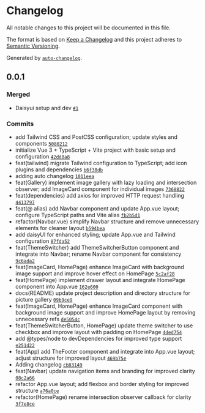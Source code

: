 # Changelog

All notable changes to this project will be documented in this file.

The format is based on [Keep a Changelog](https://keepachangelog.com/en/1.0.0/)
and this project adheres to [Semantic Versioning](https://semver.org/spec/v2.0.0.html).

Generated by [`auto-changelog`](https://github.com/CookPete/auto-changelog).

## 0.0.1

### Merged

- Daisyui setup and dev [`#1`](https://github.com/architjee/picture-gallery/pull/1)

### Commits

- add Tailwind CSS and PostCSS configuration; update styles and components [`5080212`](https://github.com/architjee/picture-gallery/commit/50802125f8949ea67f888f5782a2b697297d9c2b)
- initialize Vue 3 + TypeScript + Vite project with basic setup and configuration [`42dd8a8`](https://github.com/architjee/picture-gallery/commit/42dd8a8788eefe81401dbad0af7ed1ae25cb1f6e)
- feat(tailwind) migrate Tailwind configuration to TypeScript; add icon plugins and dependencies [`b6f38db`](https://github.com/architjee/picture-gallery/commit/b6f38db38838cf5605ac65f5704cb9275ed4dc4e)
- adding auto changelog [`1011eea`](https://github.com/architjee/picture-gallery/commit/1011eea6f5a852d1dae87f8d33dd426a3cc2f9b5)
- feat(Gallery) implement image gallery with lazy loading and intersection observer; add ImageCard component for individual images [`7368822`](https://github.com/architjee/picture-gallery/commit/736882265fc76278c341e255281d860058f6f774)
- feat(dependencies) add axios for improved HTTP request handling [`4413797`](https://github.com/architjee/picture-gallery/commit/4413797e09e9aa90269f11073deb6e969b59f311)
- feat(@ alias) add Navbar component and update App.vue layout; configure TypeScript paths and Vite alias [`fb2b5d1`](https://github.com/architjee/picture-gallery/commit/fb2b5d1ab4384a2fc765fc255449d2d4e873a652)
- refactor(Navbar.vue) simplify Navbar structure and remove unnecessary elements for cleaner layout [`b594bea`](https://github.com/architjee/picture-gallery/commit/b594bea44bdf00758d1960e99d1598b9ede4eb54)
- add daisyUI for enhanced styling; update App.vue and Tailwind configuration [`87fda52`](https://github.com/architjee/picture-gallery/commit/87fda529241cd04f70529b705ef308365fdf9e0a)
- feat(ThemeSwitcher) add ThemeSwitcherButton component and integrate into Navbar; rename Navbar component for consistency [`9c6ada2`](https://github.com/architjee/picture-gallery/commit/9c6ada2c7ffe90d18a23a1cfc72ef9dfe719282e)
- feat(ImageCard, HomePage) enhance ImageCard with background image support and improve hover effect on HomePage [`5c2af28`](https://github.com/architjee/picture-gallery/commit/5c2af28a6df23de799a17687d71d97c5be2d2f4c)
- feat(HomePage) implement drawer layout and integrate HomePage component into App.vue [`162e600`](https://github.com/architjee/picture-gallery/commit/162e600bd882ed453e155929c2b11ff92a064c53)
- docs(README) update project description and directory structure for picture gallery [`09b9ce9`](https://github.com/architjee/picture-gallery/commit/09b9ce9d42d9773406815d95a020f2ed223202ec)
- feat(ImageCard, HomePage) enhance ImageCard component with background image support and improve HomePage layout by removing unnecessary refs [`de5054c`](https://github.com/architjee/picture-gallery/commit/de5054cb7809039b9b22d22f757430a094404d9a)
- feat(ThemeSwitcherButton, HomePage) update theme switcher to use checkbox and improve layout with padding on HomePage [`4ded754`](https://github.com/architjee/picture-gallery/commit/4ded7543b8cd4e49b85a33f447b39fcff7f9103e)
- add @types/node to devDependencies for improved type support [`e251d22`](https://github.com/architjee/picture-gallery/commit/e251d221d87737a69cfb7ad0e8a2231035b4a2ba)
- feat(App) add TheFooter component and integrate into App.vue layout; adjust structure for improved layout [`469b75e`](https://github.com/architjee/picture-gallery/commit/469b75e0d65e91f8ab0734fee16150f10c3fb09c)
- Adding changelog [`cb83149`](https://github.com/architjee/picture-gallery/commit/cb8314979cfbe2ec5f112b48c7dfe070c4d4ab56)
- feat(Navbar) update navigation items and branding for improved clarity [`08c2a66`](https://github.com/architjee/picture-gallery/commit/08c2a6618ac67aae8f8faffcc7bc31877663eff2)
- refactor App.vue layout; add flexbox and border styling for improved structure [`a76a0ce`](https://github.com/architjee/picture-gallery/commit/a76a0ce71ae4e8e57d45f391566d73817a6e3b6c)
- refactor(HomePage) rename intersection observer callback for clarity [`3f7e8ce`](https://github.com/architjee/picture-gallery/commit/3f7e8ceb7fad7eee0a594132fd597330ddf2d09f)
